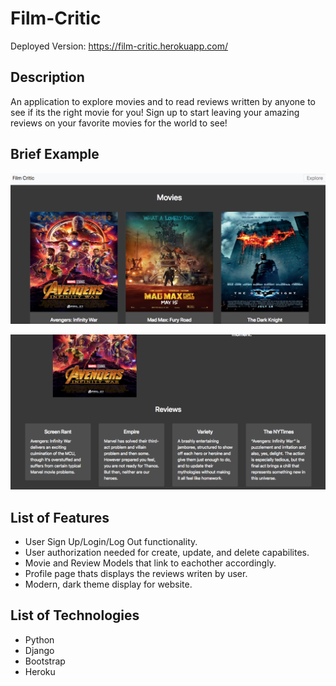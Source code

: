 # Film-Critic
Deployed Version: https://film-critic.herokuapp.com/
## Description
An application to explore movies and to read reviews written by anyone to see if its the right movie for you! Sign up to start leaving your amazing reviews on your favorite movies for the world to see! 
## Brief Example 
![Example](/Planning/film_critic_example.png)

![Example2](/Planning/film_critic_example_2.png)
## List of Features 
* User Sign Up/Login/Log Out functionality.
* User authorization needed for create, update, and delete capabilites.
* Movie and Review Models that link to eachother accordingly.
* Profile page thats displays the reviews writen by user. 
* Modern, dark theme display for website.
## List of Technologies 
* Python 
* Django
* Bootstrap
* Heroku 
